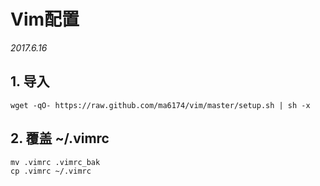 # Vim配置

*2017.6.16*

## 1. 导入

    wget -qO- https://raw.github.com/ma6174/vim/master/setup.sh | sh -x
    
## 2. 覆盖 ~/.vimrc

    mv .vimrc .vimrc_bak
    cp .vimrc ~/.vimrc